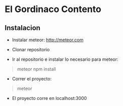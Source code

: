 # El Gordinaco Contento
## Instalacion
- Instalar meteor: http://meteor.com

- Clonar repositorio

- Ir al repositorio e instalar lo necesario para meteor:
> meteor npm install

- Correr el proyecto: 
> meteor

- El proyecto corre en localhost:3000
